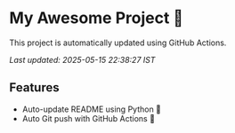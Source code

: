 # My Awesome Project 🚀

This project is automatically updated using GitHub Actions.

_Last updated: 2025-05-15 22:38:27 IST_

## Features
- Auto-update README using Python 🐍
- Auto Git push with GitHub Actions 🤖
